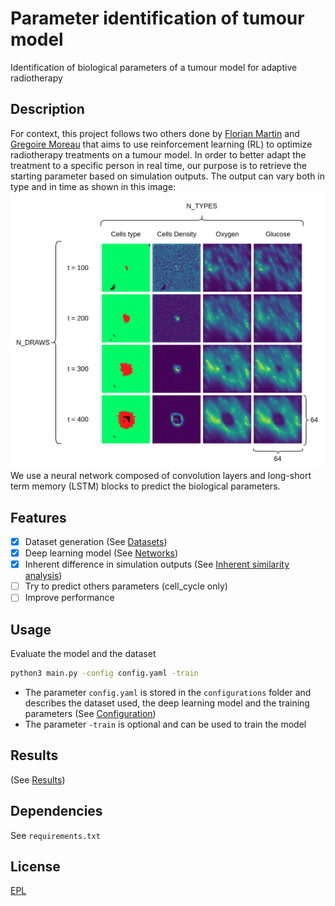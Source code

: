 # Parameter identification of tumour model
Identification of biological parameters of a tumour model for adaptive radiotherapy

## Description
For context, this project follows two others done by [Florian Martin](https://github.com/martinflor/RL_for_radiotherapy_treatment/tree/main) and [Gregoire Moreau](https://github.com/gregoire-moreau/radio_rl) that aims 
to use reinforcement learning (RL) to optimize radiotherapy treatments on a tumour model.
In order to better adapt the treatment to a specific person in real time, our purpose is to retrieve the starting parameter based on simulation outputs.
The output can vary both in type and in time as shown in this image:
![](pictures/input.png)
We use a neural network composed of convolution layers and long-short term memory (LSTM) blocks to predict the biological parameters.

## Features
- [x] Dataset generation (See [Datasets](datasets/README.md))
- [x] Deep learning model (See [Networks](networks/README.md))
- [x] Inherent difference in simulation outputs (See [Inherent similarity analysis](simulation_similarity_analysis/README.md))
- [ ] Try to predict others parameters (cell_cycle only)
- [ ] Improve performance

## Usage
Evaluate the model and the dataset
```bash
python3 main.py -config config.yaml -train
```
- The parameter `config.yaml` is stored in the `configurations` folder and describes the dataset used, the deep learning model and the training parameters (See [Configuration](configurations/README.md))
- The parameter `-train` is optional and can be used to train the model
## Results
(See [Results](results/README.md)) 
## Dependencies
See ```requirements.txt```

## License
[EPL]()

